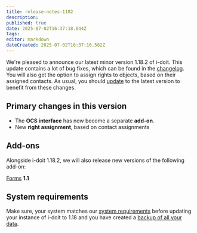 ```yaml
---
title: release-notes-1182
description: 
published: true
date: 2025-07-02T16:37:18.844Z
tags: 
editor: markdown
dateCreated: 2025-07-02T16:37:16.582Z
---
```


We're pleased to announce our latest minor version 1.18.2 of i-doit. This update contains a lot of bug fixes, which can be found in the [changelog](../../changelogs/changelog-1.18.x/changelog-1.18.2.md). You will also get the option to assign rights to objects, based on their assigned contacts. As usual, you should [update](../../../maintenance-and-operation/update.md) to the latest version to benefit from these changes.

Primary changes in this version
-------------------------------

*   The **OCS interface** has now become a separate **add-on**.
*   New **right assignment**, based on contact assignments

Add-ons
-------

Alongside i-doit 1.18.2, we will also release new versions of the following add-on:

[Forms](../../../i-doit-add-ons/forms/index.md) **1.1**

System requirements
-------------------

Make sure, your system matches our [system requirements](../../../installation/system-requirements.md) before updating your instance of i-doit to 1.18 and you have created a [backup of all your data](../../../maintenance-and-operation/backup-and-recovery/backup-script-for-data-and-files.md).
